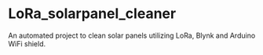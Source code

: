 # LoRa_solarpanel_cleaner
An automated project to clean solar panels utilizing LoRa, Blynk and Arduino WiFi shield. 
